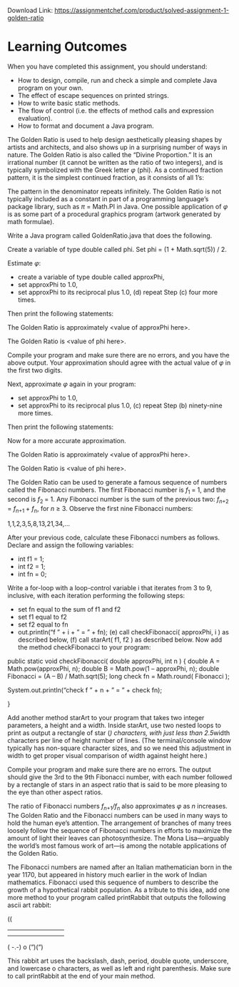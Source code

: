 Download Link: https://assignmentchef.com/product/solved-assignment-1-golden-ratio
<br>



<h1>Learning Outcomes</h1>

When you have completed this assignment, you should understand:

<ul>

 <li>How to design, compile, run and check a simple and complete Java program on your own.</li>

 <li>The effect of escape sequences on printed strings.</li>

 <li>How to write basic static methods.</li>

 <li>The flow of control (i.e. the effects of method calls and expression evaluation).</li>

 <li>How to format and document a Java program.</li>

</ul>

The Golden Ratio is used to help design aesthetically pleasing shapes by artists and architects, and also shows up in a surprising number of ways in nature. The Golden Ratio is also called the “Divine Proportion.” It is an irrational number (it cannot be written as the ratio of two integers), and is typically symbolized with the Greek letter <em>φ </em>(phi). As a continued fraction pattern, it is the simplest continued fraction, as it consists of all 1’s:

The pattern in the denominator repeats infinitely. The Golden Ratio is not typically included as a constant in part of a programming language’s package library, such as <em>π </em>= Math.PI in Java. One possible application of <em>φ </em>is as some part of a procedural graphics program (artwork generated by math formulae).

Write a Java program called GoldenRatio.java that does the following.

Create a variable of type double called phi. Set phi = (1 + Math.sqrt(5)) / 2.

Estimate <em>φ</em>:

<ul>

 <li>create a variable of type double called approxPhi,</li>

 <li>set approxPhi to 1<em>.</em>0,</li>

 <li>set approxPhi to its reciprocal plus 1<em>.</em>0, (d) repeat Step (c) four more times.</li>

</ul>

Then print the following statements:

The Golden Ratio is approximately &lt;value of approxPhi here&gt;.

The Golden Ratio is &lt;value of phi here&gt;.

Compile your program and make sure there are no errors, and you have the above output. Your approximation should agree with the actual value of <em>φ </em>in the first two digits.

Next, approximate <em>φ </em>again in your program:

<ul>

 <li>set approxPhi to 1<em>.</em>0,</li>

 <li>set approxPhi to its reciprocal plus 1<em>.</em>0, (c) repeat Step (b) ninety-nine more times.</li>

</ul>

Then print the following statements:

Now for a more accurate approximation.

The Golden Ratio is approximately &lt;value of approxPhi here&gt;.

The Golden Ratio is &lt;value of phi here&gt;.

The Golden Ratio can be used to generate a famous sequence of numbers called the Fibonacci numbers. The first Fibonacci number is <em>f</em><sub>1 </sub>= 1, and the second is <em>f</em><sub>2 </sub>= 1. Any Fibonacci number is the sum of the previous two: <em>f<sub>n</sub></em><sub>+2 </sub>= <em>f<sub>n</sub></em><sub>+1 </sub>+ <em>f<sub>n</sub></em>, for <em>n </em>≥ 3. Observe the first nine Fibonacci numbers:

1<em>,</em>1<em>,</em>2<em>,</em>3<em>,</em>5<em>,</em>8<em>,</em>13<em>,</em>21<em>,</em>34<em>,…</em>

After your previous code, calculate these Fibonacci numbers as follows. Declare and assign the following variables:

<ul>

 <li>int f1 = 1;</li>

 <li>int f2 = 1;</li>

 <li>int fn = 0;</li>

</ul>

Write a for-loop with a loop-control variable i that iterates from 3 to 9, inclusive, with each iteration performing the following steps:

<ul>

 <li>set fn equal to the sum of f1 and f2</li>

 <li>set f1 equal to f2</li>

 <li>set f2 equal to fn</li>

 <li>out.println(“f ” + i + ” = ” + fn); (e) call checkFibonacci( approxPhi, i ) as described below, (f) call starArt( f1, f2 ) as described below. Now add the method checkFibonacci to your program:</li>

</ul>

public static void checkFibonacci( double approxPhi, int n ) { double A = Math.pow(approxPhi, n); double B = Math.pow(1 – approxPhi, n); double Fibonacci = (A – B) / Math.sqrt(5); long check fn = Math.round( Fibonacci );

System.out.println(“check f ” + n + ” = ” + check fn);

}

Add another method starArt to your program that takes two integer parameters, a height and a width. Inside starArt, use two nested loops to print as output a rectangle of star (*) characters, with just less than 2.5*width characters per line of height number of lines. (The terminal/console window typically has non-square character sizes, and so we need this adjustment in width to get proper visual comparison of width against height here.)

Compile your program and make sure there are no errors. The output should give the 3rd to the 9th Fibonacci number, with each number followed by a rectangle of stars in an aspect ratio that is said to be more pleasing to the eye than other aspect ratios.

The ratio of Fibonacci numbers <em>f<sub>n</sub></em><sub>+1</sub><em>/f<sub>n </sub></em>also approximates <em>φ </em>as <em>n </em>increases. The Golden Ratio and the Fibonacci numbers can be used in many ways to hold the human eye’s attention. The arrangement of branches of many trees loosely follow the sequence of Fibonacci numbers in efforts to maximize the amount of light their leaves can photosynthesize. The Mona Lisa—arguably the world’s most famous work of art—is among the notable applications of the Golden Ratio.

The Fibonacci numbers are named after an Italian mathematician born in the year 1170, but appeared in history much earlier in the work of Indian mathematics. Fibonacci used this sequence of numbers to describe the growth of a hypothetical rabbit population. As a tribute to this idea, add one more method to your program called printRabbit that outputs the following ascii art rabbit:

((

<table>

 <tbody>

  <tr>

   <td width="95"></td>

  </tr>

  <tr>

   <td></td>

   <td></td>

  </tr>

 </tbody>

</table>

( -.-) o (“)(“)

This rabbit art uses the backslash, dash, period, double quote, underscore, and lowercase o characters, as well as left and right parenthesis. Make sure to call printRabbit at the end of your main method.